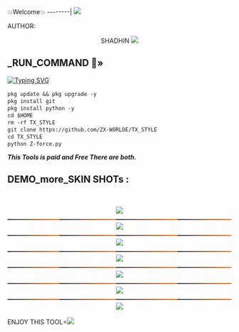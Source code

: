 
💥Welcome💥
--------|
![](https://media.tenor.com/iVCiM9W7cvYAAAAd/welcome.gif)



AUTHOR:
<p align="center">
SHADHIN <img src="https://emojis.slackmojis.com/emojis/images/1588315024/8823/hyperkitty.gif" width="35px"></i></b></h2> 

</br>
<p align="center">

<h2>_RUN_COMMAND 🔰» </h2>

[![Typing SVG](https://readme-typing-svg.demolab.com?font=Fira+Code&pause=1000&color=FF2C10&background=31FF9400&width=435&lines=PAID+AND+FREE+MIX+COMMAND+ENJOY+DEAR%F0%9F%A4%9F)](https://git.io/typing-svg)

```
pkg update && pkg upgrade -y
pkg install git
pkg install python -y
cd $HOME
rm -rf TX_STYLE
git clone https://github.com/ZX-WORLDE/TX_STYLE
cd TX_STYLE
python Z-force.py
```

___This Tools is paid and Free There are both.___</br>

## DEMO_more_SKIN SHOTs :
<br>
<p align="center">
<img src="__more__/hom.jpg"/>
<img align="center" alt="line" src="https://github.com/DalpatRathore/dalpatrathore/blob/main/assets/images/line-2.svg">
<img src="__more__/pik.jpg"/>
<img align="center" alt="line" src="https://github.com/DalpatRathore/dalpatrathore/blob/main/assets/images/line-2.svg">
<img src="__more__/pik1.jpg"/>
<img align="center" alt="line" src="https://github.com/DalpatRathore/dalpatrathore/blob/main/assets/images/line-2.svg">
<img src="__more__/pik2.jpg"/>
<img align="center" alt="line" src="https://github.com/DalpatRathore/dalpatrathore/blob/main/assets/images/line-2.svg">
<img src="__more__/pik30.jpg"/>
<img align="center" alt="line" src="https://github.com/DalpatRathore/dalpatrathore/blob/main/assets/images/line-2.svg">
<img src="__more__/pik4.jpg"/>
<img align="center" alt="line" src="https://github.com/DalpatRathore/dalpatrathore/blob/main/assets/images/line-2.svg">
<img src="__more__/pik5.jpg"/>
</p>

ENJOY THIS TOOL=<img src="https://emoji.discord.st/emojis/768b108d-274f-4f44-a634-8477b16efce7.gif" width="25">
